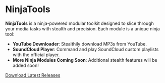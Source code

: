 # NinjaTools

**NinjaTools** is a ninja-powered modular toolkit designed to slice through your media tasks with stealth and precision. Each module is a unique ninja tool:

- **YouTube Downloader**: Stealthily download MP3s from YouTube.
- **SoundCloud Player**: Command and play SoundCloud custom playlists with the official player.
- **More Ninja Modules Coming Soon**: Additional stealth features will be added soon!

[Download Latest Releases](https://github.com/ninjaccoio/NinjaTools/releases)
